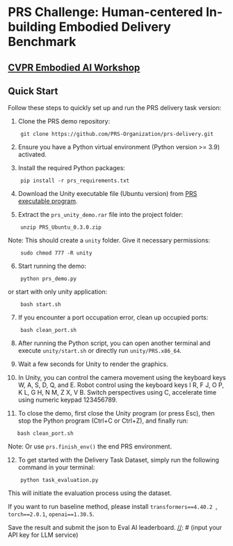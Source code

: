 [//]: # (# PRS-Test)
# PRS Challenge: Human-centered In-building Embodied  Delivery Benchmark
## [CVPR Embodied AI Workshop](https://embodied-ai.org/)

## Quick Start

Follow these steps to quickly set up and run the PRS delivery task version:

1. Clone the PRS demo repository:  
```
    git clone https://github.com/PRS-Organization/prs-delivery.git
```  
2. Ensure you have a Python virtual environment (Python version >= 3.9) activated.

3. Install the required Python packages:  
```
    pip install -r prs_requirements.txt
```
4. Download the Unity executable file (Ubuntu version) from [PRS executable program](https://huggingface.co/datasets/xzq1999/prs-env/tree/main).

5. Extract the `prs_unity_demo.rar` file into the project folder:  
```
    unzip PRS_Ubuntu_0.3.0.zip
```   
Note: This should create a `unity` folder. Give it necessary permissions:  
```
	sudo chmod 777 -R unity
```
6. Start running the demo:  
```
	python prs_demo.py
```     
or start with only unity application: 
``` 
    bash start.sh 
```
7. If you encounter a port occupation error, clean up occupied ports:  
```
	bash clean_port.sh
```
8. After running the Python script, you can open another terminal and execute ```unity/start.sh``` or directly run `unity/PRS.x86_64`.

9. Wait a few seconds for Unity to render the graphics.

10. In Unity, you can control the camera movement using the keyboard keys W, A, S, D, Q, and E. Robot control using the keyboard keys I R, F J, O P, K L, G H, N M, Z X, V B. Switch perspectives using C, accelerate time using numeric keypad 123456789.

11. To close the demo, first close the Unity program (or press Esc), then stop the Python program (Ctrl+C or Ctrl+Z), and finally run:  
 ```
	bash clean_port.sh
 ```  
Note: Or use ```prs.finish_env()``` the end PRS environment.

12. To get started with the Delivery Task Dataset, simply run the following command in your terminal:

```
    python task_evaluation.py
```
This will initiate the evaluation process using the dataset.

If you want to run baseline method, please install ```transformers==4.40.2 ```, ```torch==2.0.1```, ```openai==1.30.5```.


Save the result and submit the json to Eval AI leaderboard.
[//]: # (input your API key for LLM service)

[//]: # (download vision model for object detect)

[//]: # (python task evaluation py)

[//]: # (save the result &#40;save=1&#41;)

[//]: # (submit the json to Eval AI leaderboard)

[//]: # (cite us contact us project homepage)

[//]: # (long term leaderboard for delivery)
